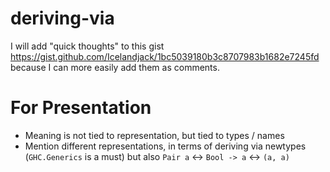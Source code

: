 # deriving-via

I will add "quick thoughts" to this gist https://gist.github.com/Icelandjack/1bc5039180b3c8707983b1682e7245fd because I can more easily add them as comments.

# For Presentation

* Meaning is not tied to representation, but tied to types / names
* Mention different representations, in terms of deriving via newtypes (`GHC.Generics` is a must) but also `Pair a` <-> `Bool -> a` <-> `(a, a)`
